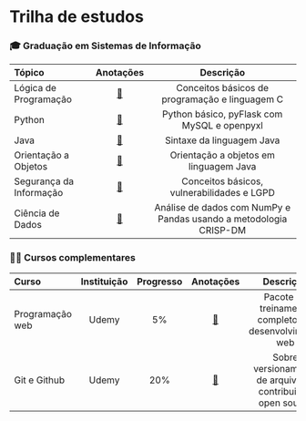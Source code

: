 # Trilha de estudos


### 🎓 Graduação em Sistemas de Informação 

Tópico | Anotações | Descrição
:-- | :--: | :--:
Lógica de Programação | [📝](https://shaded-ease-72a.notion.site/L-gica-de-Programa-o-e3bf08d4d7454b199fc28f73c916125b) | Conceitos básicos de programação e linguagem C
Python | [📝](https://shaded-ease-72a.notion.site/Python-5622e3fbee3b4b8c9558911571e9e005) | Python básico, pyFlask com MySQL e openpyxl
Java | [📝]([https://notion.so](https://shaded-ease-72a.notion.site/Java-20a1bf83986b408c8974f5012c5b0e7b)) | Sintaxe da linguagem Java
Orientação a Objetos | [📝](https://notion.so) | Orientação a objetos em linguagem Java
Segurança da Informação | [📝](https://notion.so) | Conceitos básicos, vulnerabilidades e LGPD
Ciência de Dados | [📝](https://notion.so) | Análise de dados com NumPy e Pandas usando a metodologia CRISP-DM

### 👨‍💻 Cursos complementares

Curso | Instituição | Progresso | Anotações | Descrição
:-- | :--: | :--: | :--: | :--:
Programação web | Udemy | 5% | [📝](https://shaded-ease-72a.notion.site/Udemy-Web-Dev-ea2100da09b04c2d816b67f2b413ec38) | Pacote de treinamento completo em desenvolvimento web 
Git e Github | Udemy | 20% | [📝](https://shaded-ease-72a.notion.site/Git-e-Github-bfa504109d1e40cabc24604727dcac17) | Sobre versionamento de arquivos e contribuição open source
